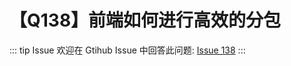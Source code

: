 # 【Q138】前端如何进行高效的分包


::: tip Issue
欢迎在 Gtihub Issue 中回答此问题: [Issue 138](https://github.com/kangyana/daily-question/issues/138)
:::

